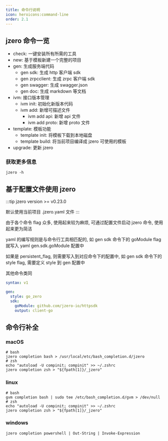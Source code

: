 ```yaml
---
title: 命令行说明
icon: heroicons:command-line
order: 2.1
---
```


## jzero 命令一览

* check: 一键安装所有所需的工具
* new: 基于模板新建一个完整的项目
* gen: 生成服务端代码
  * gen sdk: 生成 http 客户端 sdk
  * gen zrpcclient: 生成 zrpc 客户端 sdk
  * gen swagger: 生成 swagger.json
  * gen doc: 生成 markdown 等文档
* ivm: 接口版本管理
  * ivm init: 初始化新版本代码
  * ivm add: 新增可描述文件
    * ivm add api: 新增 api 文件
    * ivm add proto: 新增 proto 文件
* template: 模板功能
  * template init: 将模板下载到本地磁盘
  * template build: 将当前项目编译成 jzero 可使用的模板
* upgrade: 更新 jzero

### 获取更多信息

```shell
jzero -h
```

## 基于配置文件使用 jzero

:::tip
jzero version >= v0.23.0

默认使用当前项目 .jzero.yaml 文件
:::

由于各个命令 flag 众多, 使用起来较为麻烦, 可通过配置文件启动 jzero 命令, 使用起来更为简洁

yaml 的编写规则是与命令行工具相匹配的, 如 gen sdk 命令下的 goModule flag 就写入 yaml gen.sdk.goModule 配置中

如果是 persistent_flag, 则需要写入到对应命令下的配置中, 如 gen sdk 命令下的 style flag, 需要定义 style 到 gen 配置中

其他命令类同

```yaml
syntax: v1

gen:
  style: go_zero
  sdk:
    goModule: github.com/jzero-io/httpsdk
    output: client-go
```

## 命令行补全

### macOS

```shell
# bash
jzero completion bash > /usr/local/etc/bash_completion.d/jzero
# zsh
echo "autoload -U compinit; compinit" >> ~/.zshrc
jzero completion zsh > "${fpath[1]}/_jzero"
```

### linux

```shell
# bash
gvm completion bash | sudo tee /etc/bash_completion.d/gvm > /dev/null
# zsh
echo "autoload -U compinit; compinit" >> ~/.zshrc
jzero completion zsh > "${fpath[1]}/_jzero"
```

### windows

```shell
jzero completion powershell | Out-String | Invoke-Expression
```

